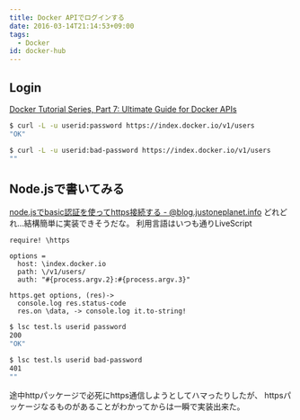```yaml
---
title: Docker APIでログインする
date: 2016-03-14T21:14:53+09:00
tags:
  - Docker
id: docker-hub
---
```


## Login

[Docker Tutorial Series, Part 7: Ultimate Guide for Docker APIs](http://blog.flux7.com/blogs/docker/docker-tutorial-series-part-7-ultimate-guide-for-docker-apis)

```Bash
$ curl -L -u userid:password https://index.docker.io/v1/users
"OK"

$ curl -L -u userid:bad-password https://index.docker.io/v1/users
""
```

<!-- more -->

## Node.jsで書いてみる

[node.jsでbasic認証を使ってhttps接続する - @blog.justoneplanet.info](http://blog.justoneplanet.info/2011/09/30/node-js%E3%81%A7basic%E8%AA%8D%E8%A8%BC%E3%82%92%E4%BD%BF%E3%81%A3%E3%81%A6https%E6%8E%A5%E7%B6%9A%E3%81%99%E3%82%8B/)
どれどれ…結構簡単に実装できそうだな。
利用言語はいつも通りLiveScript

```test.ls
require! \https

options =
  host: \index.docker.io
  path: \/v1/users/
  auth: "#{process.argv.2}:#{process.argv.3}"

https.get options, (res)->
  console.log res.status-code
  res.on \data, -> console.log it.to-string!
```

```Bash
$ lsc test.ls userid password
200
"OK"

$ lsc test.ls userid bad-password
401
""
```

途中httpパッケージで必死にhttps通信しようとしてハマったりしたが、
httpsパッケージなるものがあることがわかってからは一瞬で実装出来た。
